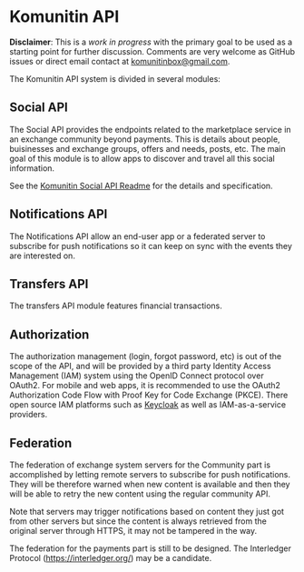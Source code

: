 # Komunitin API
**Disclaimer**: This is a *work in progress* with the primary goal to be used as a starting point for further discussion. Comments are very welcome as GitHub issues or direct email contact at komunitinbox@gmail.com.

The Komunitin API system is divided in several modules:

## Social API
The Social API provides the endpoints related to the marketplace service in an exchange community beyond payments. This is details about people, buisinesses and exchange groups, offers and needs, posts, etc. The main goal of this module is to allow apps to discover and travel all this social information.

See the [Komunitin Social API Readme](social/README.md) for the details and specification.

## Notifications API
The Notifications API allow an end-user app or a federated server to subscribe for push notifications so it can keep on sync with the events they are interested on.

## Transfers API
The transfers API module features financial transactions.

## Authorization
The authorization management (login, forgot password, etc) is out of the scope of the API, and will be provided by a third party Identity Access Management (IAM) system using the OpenID Connect protocol over OAuth2. For mobile and web apps, it is recommended to use the OAuth2 Authorization Code Flow with Proof Key for Code Exchange (PKCE). There open source IAM platforms such as [Keycloak](https://keycloak.org) as well as IAM-as-a-service providers.

## Federation
The federation of exchange system servers for the Community part is accomplished by letting remote servers to subscribe for push notifications. They will be therefore warned when new content is available and then they will be able to retry the new content using the regular community API.

Note that servers may trigger notifications based on content they just got from other servers but since the content is always retrieved from the original server through HTTPS, it may not be tampered in the way.

The federation for the payments part is still to be designed. The Interledger Protocol (https://interledger.org/) may be a candidate.

